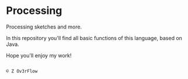 # Processing
Processing sketches and more.

In this repository you'll find all basic functions of this language, based on Java.

Hope you'll enjoy my work!

                                                                                                                      © Z Ov3rFlow
